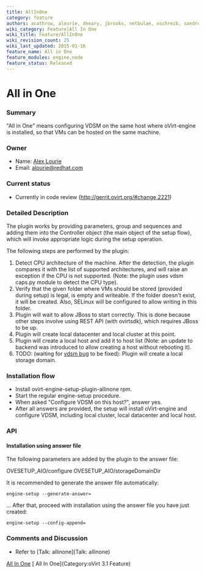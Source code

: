 ```yaml
---
title: AllInOne
category: feature
authors: acathrow, alourie, dneary, jbrooks, netbulae, oschreib, sandrobonazzola
wiki_category: Feature|All In One
wiki_title: Feature/AllInOne
wiki_revision_count: 25
wiki_last_updated: 2015-01-16
feature_name: All in One
feature_modules: engine,node
feature_status: Released
---
```


# All in One

### Summary

"All in One" means configuring VDSM on the same host where oVirt-engine is installed, so that VMs can be hosted on the same machine.

### Owner

*   Name: [ Alex Lourie ](User:Alourie)
*   Email: alourie@redhat.com

### Current status

*   Currently in code review (http://gerrit.ovirt.org/#change,2221)

### Detailed Description

The plugin works by providing parameters, group and sequences and adding them into the Controller object (the main object of the setup flow), which will invoke appropriate logic during the setup operation.

The following steps are performed by the plugin:

1.  Detect CPU architecture of the machine. After the detection, the plugin compares it with the list of supported architectures, and will raise an exception if the CPU is not supported. (Note: the plugin uses vdsm caps.py module to detect the CPU type).
2.  Verify that the given folder where VMs should be stored (provided during setup) is legal, is empty and writeable. If the folder doesn't exist, it will be created. Also, SELinux will be configured to allow writing in this folder.
3.  Plugin will wait to allow JBoss to start correctly. This is done because other steps involve using REST API (with ovirtsdk), which requires JBoss to be up.
4.  Plugin will create local datacenter and local cluster at this point.
5.  Plugin will create a local host and add it to host list (Note: an update to backend was introduced to allow creating a host without rebooting it).
6.  TODO: (waiting for [vdsm bug](https://bugzilla.redhat.com/show_bug.cgi?id=799111) to be fixed): Plugin will create a local storage domain.

### Installation flow

*   Install ovirt-engine-setup-plugin-allinone rpm.
*   Start the regular engine-setup procedure.
*   When asked "Configure VDSM on this host?", answer yes.
*   After all answers are provided, the setup will install oVirt-engine and configure VDSM, including local cluster, local datacenter and local host.

### API

#### Installation using answer file

The following parameters are added by the plugin to the answer file:

OVESETUP_AIO/configure
OVESETUP_AIO/storageDomainDir

It is recommended to generate the answer file automatically:

`engine-setup --generate-answer=`<answer file full path>

... After that, proceed with installation using the answer file you have just created:

`engine-setup --config-append=`<answer file full path>

### Comments and Discussion

*   Refer to [Talk: allinone](Talk: allinone)

[All In One](Category:Feature) [ All In One](Category:oVirt 3.1 Feature)
